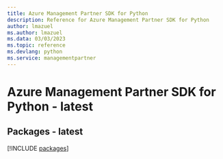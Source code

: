 ```yaml
---
title: Azure Management Partner SDK for Python
description: Reference for Azure Management Partner SDK for Python
author: lmazuel
ms.author: lmazuel
ms.data: 03/03/2023
ms.topic: reference
ms.devlang: python
ms.service: managementpartner
---
```

# Azure Management Partner SDK for Python - latest
## Packages - latest
[!INCLUDE [packages](management-partner-index.md)]